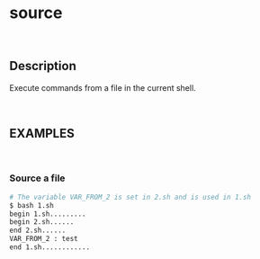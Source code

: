 # source

<br>

## Description

Execute commands from a file in the current shell.

<br>

## EXAMPLES

<br>

### Source a file

```bash
# The variable VAR_FROM_2 is set in 2.sh and is used in 1.sh
$ bash 1.sh
begin 1.sh.........
begin 2.sh......
end 2.sh......
VAR_FROM_2 : test
end 1.sh............
```
